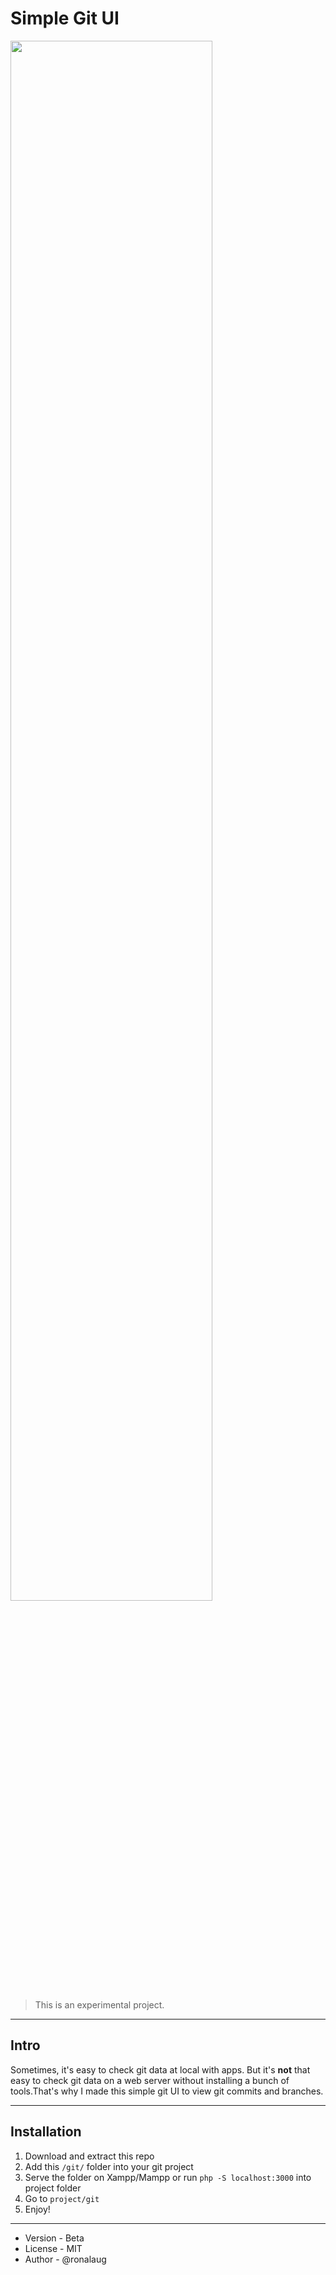 # Simple Git UI

<img src="https://user-images.githubusercontent.com/33022876/62998841-b99baa00-be92-11e9-8f54-f3b5a623bd1a.jpg" width="80%">

> This is an experimental project.

----
## Intro

Sometimes, it's easy to check git data at local with apps. But it's **not** that easy to check git data on a web server without installing a bunch of tools.That's why I made this simple git UI to view git commits and branches.

----

## Installation
1. Download and extract this repo
2. Add this `/git/` folder into your git project
3. Serve the folder on Xampp/Mampp or run `php -S localhost:3000` into project folder
4. Go to `project/git`
5. Enjoy!


----
- Version - Beta
- License - MIT
- Author - @ronalaug
